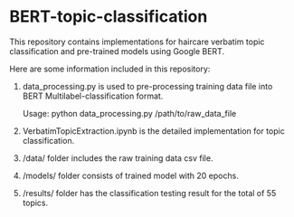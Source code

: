 # BERT-topic-classification

This repository contains implementations for haircare verbatim topic classification and pre-trained models using Google BERT.

Here are some information included in this repository:

1. data_processing.py is used to pre-processing training data file into BERT Multilabel-classification format.

   Usage: python data_processing.py /path/to/raw_data_file

2. VerbatimTopicExtraction.ipynb is the detailed implementation for topic classification.
3. /data/ folder includes the raw training data csv file.
4. /models/ folder consists of trained model with 20 epochs.
5. /results/ folder has the classification testing result for the total of 55 topics.
